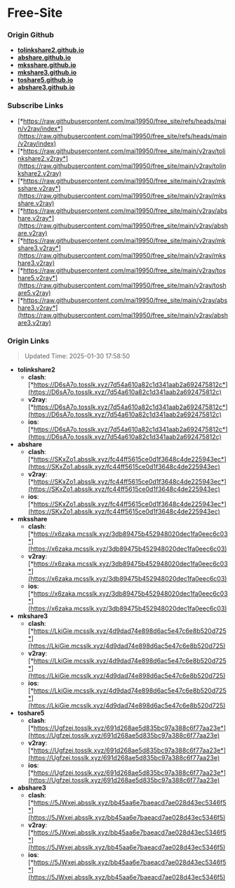 # Free-Site

### Origin Github

- [**tolinkshare2.github.io**](https://github.com/tolinkshare2/tolinkshare2.github.io)
- [**abshare.github.io**](https://github.com/abshare/abshare.github.io)
- [**mksshare.github.io**](https://github.com/mksshare/mksshare.github.io)
- [**mkshare3.github.io**](https://github.com/mkshare3/mkshare3.github.io)
- [**toshare5.github.io**](https://github.com/toshare5/toshare5.github.io)
- [**abshare3.github.io**](https://github.com/abshare3/abshare3.github.io)

### Subscribe Links

- [*https://raw.githubusercontent.com/mai19950/free_site/refs/heads/main/v2ray/index*](https://raw.githubusercontent.com/mai19950/free_site/refs/heads/main/v2ray/index)
- [*https://raw.githubusercontent.com/mai19950/free_site/main/v2ray/tolinkshare2.v2ray*](https://raw.githubusercontent.com/mai19950/free_site/main/v2ray/tolinkshare2.v2ray)
- [*https://raw.githubusercontent.com/mai19950/free_site/main/v2ray/mksshare.v2ray*](https://raw.githubusercontent.com/mai19950/free_site/main/v2ray/mksshare.v2ray)
- [*https://raw.githubusercontent.com/mai19950/free_site/main/v2ray/abshare.v2ray*](https://raw.githubusercontent.com/mai19950/free_site/main/v2ray/abshare.v2ray)
- [*https://raw.githubusercontent.com/mai19950/free_site/main/v2ray/mkshare3.v2ray*](https://raw.githubusercontent.com/mai19950/free_site/main/v2ray/mkshare3.v2ray)
- [*https://raw.githubusercontent.com/mai19950/free_site/main/v2ray/toshare5.v2ray*](https://raw.githubusercontent.com/mai19950/free_site/main/v2ray/toshare5.v2ray)
- [*https://raw.githubusercontent.com/mai19950/free_site/main/v2ray/abshare3.v2ray*](https://raw.githubusercontent.com/mai19950/free_site/main/v2ray/abshare3.v2ray)

### Origin Links

> Updated Time: 2025-01-30 17:58:50

- **tolinkshare2**
  - **clash**: [*https://D6sA7o.tosslk.xyz/7d54a610a82c1d341aab2a692475812c*](https://D6sA7o.tosslk.xyz/7d54a610a82c1d341aab2a692475812c)
  - **v2ray**: [*https://D6sA7o.tosslk.xyz/7d54a610a82c1d341aab2a692475812c*](https://D6sA7o.tosslk.xyz/7d54a610a82c1d341aab2a692475812c)
  - **ios**: [*https://D6sA7o.tosslk.xyz/7d54a610a82c1d341aab2a692475812c*](https://D6sA7o.tosslk.xyz/7d54a610a82c1d341aab2a692475812c)
- **abshare**
  - **clash**: [*https://SKxZo1.absslk.xyz/fc44ff5615ce0d1f3648c4de225943ec*](https://SKxZo1.absslk.xyz/fc44ff5615ce0d1f3648c4de225943ec)
  - **v2ray**: [*https://SKxZo1.absslk.xyz/fc44ff5615ce0d1f3648c4de225943ec*](https://SKxZo1.absslk.xyz/fc44ff5615ce0d1f3648c4de225943ec)
  - **ios**: [*https://SKxZo1.absslk.xyz/fc44ff5615ce0d1f3648c4de225943ec*](https://SKxZo1.absslk.xyz/fc44ff5615ce0d1f3648c4de225943ec)
- **mksshare**
  - **clash**: [*https://x6zaka.mcsslk.xyz/3db89475b452948020dec1fa0eec6c03*](https://x6zaka.mcsslk.xyz/3db89475b452948020dec1fa0eec6c03)
  - **v2ray**: [*https://x6zaka.mcsslk.xyz/3db89475b452948020dec1fa0eec6c03*](https://x6zaka.mcsslk.xyz/3db89475b452948020dec1fa0eec6c03)
  - **ios**: [*https://x6zaka.mcsslk.xyz/3db89475b452948020dec1fa0eec6c03*](https://x6zaka.mcsslk.xyz/3db89475b452948020dec1fa0eec6c03)
- **mkshare3**
  - **clash**: [*https://LkiGie.mcsslk.xyz/4d9dad74e898d6ac5e47c6e8b520d725*](https://LkiGie.mcsslk.xyz/4d9dad74e898d6ac5e47c6e8b520d725)
  - **v2ray**: [*https://LkiGie.mcsslk.xyz/4d9dad74e898d6ac5e47c6e8b520d725*](https://LkiGie.mcsslk.xyz/4d9dad74e898d6ac5e47c6e8b520d725)
  - **ios**: [*https://LkiGie.mcsslk.xyz/4d9dad74e898d6ac5e47c6e8b520d725*](https://LkiGie.mcsslk.xyz/4d9dad74e898d6ac5e47c6e8b520d725)
- **toshare5**
  - **clash**: [*https://Ugfzei.tosslk.xyz/691d268ae5d835bc97a388c6f77aa23e*](https://Ugfzei.tosslk.xyz/691d268ae5d835bc97a388c6f77aa23e)
  - **v2ray**: [*https://Ugfzei.tosslk.xyz/691d268ae5d835bc97a388c6f77aa23e*](https://Ugfzei.tosslk.xyz/691d268ae5d835bc97a388c6f77aa23e)
  - **ios**: [*https://Ugfzei.tosslk.xyz/691d268ae5d835bc97a388c6f77aa23e*](https://Ugfzei.tosslk.xyz/691d268ae5d835bc97a388c6f77aa23e)
- **abshare3**
  - **clash**: [*https://5JWxej.absslk.xyz/bb45aa6e7baeacd7ae028d43ec5346f5*](https://5JWxej.absslk.xyz/bb45aa6e7baeacd7ae028d43ec5346f5)
  - **v2ray**: [*https://5JWxej.absslk.xyz/bb45aa6e7baeacd7ae028d43ec5346f5*](https://5JWxej.absslk.xyz/bb45aa6e7baeacd7ae028d43ec5346f5)
  - **ios**: [*https://5JWxej.absslk.xyz/bb45aa6e7baeacd7ae028d43ec5346f5*](https://5JWxej.absslk.xyz/bb45aa6e7baeacd7ae028d43ec5346f5)
